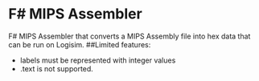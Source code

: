 # F# MIPS Assembler
F# MIPS Assembler that converts a MIPS Assembly file into hex data that can be run on Logisim.
##Limited features:

- labels must be represented with integer values
- .text is not supported.

